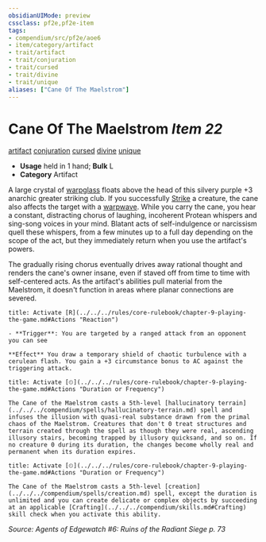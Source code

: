```yaml
---
obsidianUIMode: preview
cssclass: pf2e,pf2e-item
tags:
- compendium/src/pf2e/aoe6
- item/category/artifact
- trait/artifact
- trait/conjuration
- trait/cursed
- trait/divine
- trait/unique
aliases: ["Cane Of The Maelstrom"]
---
```

# Cane Of The Maelstrom *Item 22*  
[artifact](../../../Rules/traits/artifact-gmg.md)  [conjuration](../../../Rules/traits/conjuration.md)  [cursed](../../../Rules/traits/cursed-gmg.md)  [divine](../../../Rules/traits/divine.md)  [unique](../../../Rules/traits/unique.md)  

- **Usage** held in 1 hand; **Bulk** L
- **Category** Artifact

A large crystal of [warpglass](warpglass-aoe6.md) floats above the head of this silvery purple +3 anarchic greater striking club. If you successfully [Strike](../../../Rules/actions/strike.md) a creature, the cane also affects the target with a [warpwave](../../../Rules/abilities/warpwave-aoe6.md). While you carry the cane, you hear a constant, distracting chorus of laughing, incoherent Protean whispers and sing-song voices in your mind. Blatant acts of self-indulgence or narcissism quell these whispers, from a few minutes up to a full day depending on the scope of the act, but they immediately return when you use the artifact's powers.

The gradually rising chorus eventually drives away rational thought and renders the cane's owner insane, even if staved off from time to time with self-centered acts. As the artifact's abilities pull material from the Maelstrom, it doesn't function in areas where planar connections are severed.

```ad-embed-ability
title: Activate [R](../../../rules/core-rulebook/chapter-9-playing-the-game.md#Actions "Reaction")

- **Trigger**: You are targeted by a ranged attack from an opponent you can see

**Effect** You draw a temporary shield of chaotic turbulence with a cerulean flash. You gain a +3 circumstance bonus to AC against the triggering attack.
```

```ad-embed-ability
title: Activate [⏲](../../../rules/core-rulebook/chapter-9-playing-the-game.md#Actions "Duration or Frequency")

The Cane of the Maelstrom casts a 5th-level [hallucinatory terrain](../../../compendium/spells/hallucinatory-terrain.md) spell and infuses the illusion with quasi-real substance drawn from the primal chaos of the Maelstrom. Creatures that don't 0 treat structures and terrain created through the spell as though they were real, ascending illusory stairs, becoming trapped by illusory quicksand, and so on. If no creature 0 during its duration, the changes become wholly real and permanent when its duration expires.
```

```ad-embed-ability
title: Activate [⏲](../../../rules/core-rulebook/chapter-9-playing-the-game.md#Actions "Duration or Frequency")

The Cane of the Maelstrom casts a 5th-level [creation](../../../compendium/spells/creation.md) spell, except the duration is unlimited and you can create delicate or complex objects by succeeding at an applicable [Crafting](../../../compendium/skills.md#Crafting) skill check when you activate this ability.
```

*Source: Agents of Edgewatch #6: Ruins of the Radiant Siege p. 73*

